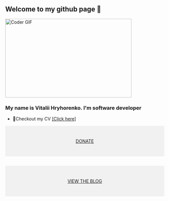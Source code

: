 ## Welcome to my github page 👋
<img align="back" alt="Coder GIF" height=250 width=400 src="https://thumbs.gfycat.com/EvilNextDevilfish-small.gif">

### My name is Vitalii Hryhorenko. I'm software developer

- 📝Checkout my CV [[Click here]](https://docs.google.com/document/d/1Is7g8Yr7hXZUhX-W0NnoDJ4WPKrGLOaAQtdhtK11wKI/edit?usp=sharing)


<div style="background-color:rgba(0, 0, 0, 0.0470588); text-align:center; vertical-align: middle; padding:40px 0;">
<a href="/donate">DONATE</a>
</div>

<div style="background-color:rgba(0, 0, 0, 0.0470588); text-align:center; vertical-align: middle; padding:40px 0; margin-top:30px">
<a href="/blog">VIEW THE BLOG</a>
</div>
